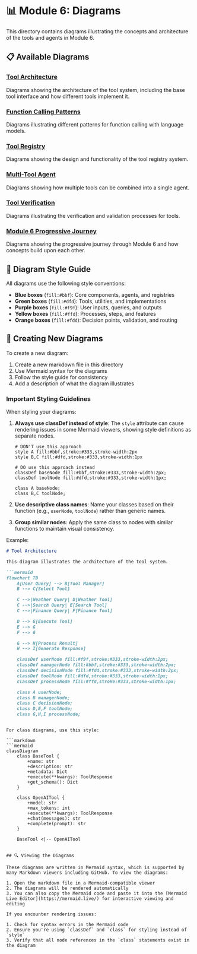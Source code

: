 # 📊 Module 6: Diagrams

This directory contains diagrams illustrating the concepts and architecture of the tools and agents in Module 6.

## 📋 Available Diagrams

### [Tool Architecture](tool_architecture.md)
Diagrams showing the architecture of the tool system, including the base tool interface and how different tools implement it.

### [Function Calling Patterns](function_calling_patterns.md)
Diagrams illustrating different patterns for function calling with language models.

### [Tool Registry](tool_registry.md)
Diagrams showing the design and functionality of the tool registry system.

### [Multi-Tool Agent](multi_tool_agent.md)
Diagrams showing how multiple tools can be combined into a single agent.

### [Tool Verification](tool_verification.md)
Diagrams illustrating the verification and validation processes for tools.

### [Module 6 Progressive Journey](module6_progressive_journey.md)
Diagrams showing the progressive journey through Module 6 and how concepts build upon each other.

## 🎨 Diagram Style Guide

All diagrams use the following style conventions:

- **Blue boxes** (`fill:#bbf`): Core components, agents, and registries
- **Green boxes** (`fill:#dfd`): Tools, utilities, and implementations
- **Purple boxes** (`fill:#f9f`): User inputs, queries, and outputs
- **Yellow boxes** (`fill:#ffd`): Processes, steps, and features
- **Orange boxes** (`fill:#fdd`): Decision points, validation, and routing

## 🔧 Creating New Diagrams

To create a new diagram:

1. Create a new markdown file in this directory
2. Use Mermaid syntax for the diagrams
3. Follow the style guide for consistency
4. Add a description of what the diagram illustrates

### Important Styling Guidelines

When styling your diagrams:

1. **Always use classDef instead of style**: The `style` attribute can cause rendering issues in some Mermaid viewers, showing style definitions as separate nodes.

   ```mermaid
   # DON'T use this approach
   style A fill:#bbf,stroke:#333,stroke-width:2px
   style B,C fill:#dfd,stroke:#333,stroke-width:1px

   # DO use this approach instead
   classDef baseNode fill:#bbf,stroke:#333,stroke-width:2px;
   classDef toolNode fill:#dfd,stroke:#333,stroke-width:1px;

   class A baseNode;
   class B,C toolNode;
   ```

2. **Use descriptive class names**: Name your classes based on their function (e.g., `userNode`, `toolNode`) rather than generic names.

3. **Group similar nodes**: Apply the same class to nodes with similar functions to maintain visual consistency.

Example:

```markdown
# Tool Architecture

This diagram illustrates the architecture of the tool system.

```mermaid
flowchart TD
    A[User Query] --> B[Tool Manager]
    B --> C{Select Tool}

    C -->|Weather Query| D[Weather Tool]
    C -->|Search Query| E[Search Tool]
    C -->|Finance Query| F[Finance Tool]

    D --> G[Execute Tool]
    E --> G
    F --> G

    G --> H[Process Result]
    H --> I[Generate Response]

    classDef userNode fill:#f9f,stroke:#333,stroke-width:2px;
    classDef managerNode fill:#bbf,stroke:#333,stroke-width:2px;
    classDef decisionNode fill:#fdd,stroke:#333,stroke-width:2px;
    classDef toolNode fill:#dfd,stroke:#333,stroke-width:1px;
    classDef processNode fill:#ffd,stroke:#333,stroke-width:1px;

    class A userNode;
    class B managerNode;
    class C decisionNode;
    class D,E,F toolNode;
    class G,H,I processNode;
```
```

For class diagrams, use this style:

```markdown
```mermaid
classDiagram
    class BaseTool {
        +name: str
        +description: str
        +metadata: Dict
        +execute(**kwargs): ToolResponse
        +get_schema(): Dict
    }

    class OpenAITool {
        +model: str
        +max_tokens: int
        +execute(**kwargs): ToolResponse
        +chat(messages): str
        +complete(prompt): str
    }

    BaseTool <|-- OpenAITool
```
```

## 🔍 Viewing the Diagrams

These diagrams are written in Mermaid syntax, which is supported by many Markdown viewers including GitHub. To view the diagrams:

1. Open the markdown file in a Mermaid-compatible viewer
2. The diagrams will be rendered automatically
3. You can also copy the Mermaid code and paste it into the [Mermaid Live Editor](https://mermaid.live/) for interactive viewing and editing

If you encounter rendering issues:

1. Check for syntax errors in the Mermaid code
2. Ensure you're using `classDef` and `class` for styling instead of `style`
3. Verify that all node references in the `class` statements exist in the diagram
